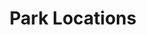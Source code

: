 ---
schema: default
title: Park Locations
organization: GIS
notes: Properties managed by the City of San Diego Parks & Recreation Department.
resources:
  - name: Park Locations
    url: 'https://datasd-prod.s3.amazonaws.com/sde/parks/CITY.PARKS_datasd.zip'
    format: shp
  - name: Park Locations Dictionary
    url: >-
      https://datasd-prod.s3.amazonaws.com/sde/parks/CITY.PARKS_dictionary_datasd.csv
    format: csv
  - name: Park Locations Metadata
    url: >-
      https://datasd-prod.s3.amazonaws.com/sde/parks/CITY.PARKS_metadata_datasd.csv
    format: csv
license: 'http://www.opendefinition.org/licenses/odc-pddl'
category:
  - Culture and Recreation
  - City Infrastructure
maintainer: ''
maintainer_email: ''
---